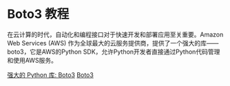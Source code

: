 # Boto3 教程

<show-structure depth="3"/>

在云计算的时代，自动化和编程接口对于快速开发和部署应用至关重要。Amazon Web Services (AWS) 作为全球最大的云服务提供商，提供了一个强大的库——boto3，它是AWS的Python SDK，允许Python开发者直接通过Python代码管理和使用AWS服务。

<seealso>
<category ref="ref_docs">
    <a href="https://mp.weixin.qq.com/s/YPO_t-L1KjVVecwFT6ophQ">强大的 Python 库: Boto3</a>
</category>
<category ref="ref_github">
    <a href="https://github.com/boto/boto3">Boto3</a>
</category>
<category ref="ref_issues"></category>
<category ref="ref_hf"></category>
<category ref="ref_ms"></category>
</seealso>